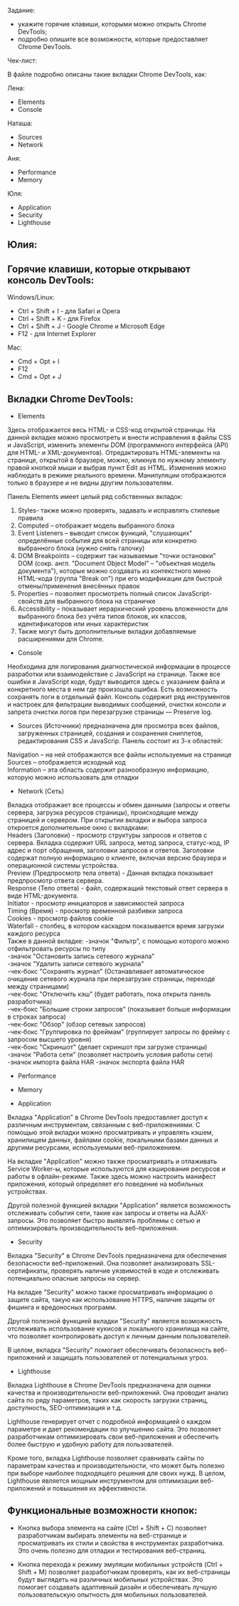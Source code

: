 Задание: 

- укажите горячие клавиши, которыми можно открыть Chrome DevTools;
- подробно опишите все возможности, которые предоставляет Chrome DevTools.

Чек-лист:

В файле подробно описаны такие вкладки Chrome DevTools, как: 

Лена: 
- Elements
- Console

Наташа: 
- Sources
- Network

Аня:
- Performance
- Memory

Юля:
- Application
- Security
- Lighthouse

## Юлия:

## Горячие клавиши, которые открывают консоль DevTools:

Windows/Linux: 

- Ctrl + Shift + I - для Safari и Opera
- Ctrl + Shift + K - для Firefox
- Ctrl + Shift + J - Google Chrome и Microsoft Edge
- F12 - для Internet Explorer

Mac:

- Cmd + Opt + I
- F12
- Cmd + Opt + J

## Вкладки Chrome DevTools: 

- Elements

Здесь отображается весь HTML- и CSS-код открытой страницы. На данной вкладке можно просмотреть и внести исправления в файлы CSS и JavaScript, изменить элементы DOM (программного интерфейса (API) для HTML- и XML-документов). Отредактировать HTML-элементы на странице, открытой в браузере, можно, кликнув по нужному элементу правой кнопкой мыши и выбрав пункт Edit as HTML. Изменения можно наблюдать в режиме реального времени. Манипуляции отображаются только в браузере и не видны другим пользователям. 

Панель Elements имеет целый ряд собственных вкладок:  

1. Styles- также можно проверять, задавать и исправлять стилевые правила  
2. Computed – отображает модель выбранного блока      
3. Event Listeners – выводит список функций, "слушающих" определённые события для всей страницы или конкретно выбранного блока (нужно снять галочку)     
4. DOM Breakpoints – содержит так называемые "точки остановки" DOM (сокр. англ. "Document Object Model" – "объектная модель документа"), которые можно создавать из контекстного меню HTML-кода (группа "Break on") при его модификации для быстрой отмены/применения внесённых правок    
5. Properties – позволяет просмотреть полный список JavaScript-свойств для выбранного блока на страничке   
6. Accessibility – показывает иерархический уровень вложенности для выбранного блока без учёта типов блоков, их классов, идентификаторов или иных характеристик   
7. Также могут быть дополнительные вкладки добавляемые расширениями для Chrome.

- Console

Необходима для логирования диагностической информации в процессе разработки или взаимодействие с JavaScript на странице. Также все ошибки в JavaScript коде, будут выводится здесь с указанием файла и конкретного места в нем где произошла ошибка. Есть возможность сохранять логи в отдельный файл.
Консоль содержит ряд инструментов и настроек для фильтрации выводимых сообщений, очистки консоли и запрета очистки логов при перезагрузке страницы — Preserve log.

- Sources (Источники) предназначена для просмотра всех файлов, загруженных страницей, создания и сохранения сниппетов, редактирования CSS и JavaScrip. Панель состоит из 3-х областей:  

Navigation – на ней отображаются все файлы используемые на странице  
Sources – отображается исходный код  
Information – эта область содержит разнообразную информацию, которую можно использовать для отладки    

- Network (Сеть)

Вкладка отображает все процессы и обмен данными (запросы и ответы сервера, загрузка ресурсов страницы), происходящие между страницей и сервером. 
При открытии вкладки и выбора запроса откроется дополнительное окно с вкладками:  
Headers (Заголовки) - просмотр структуры запросов и ответов с сервера. Вкладка содержит URL запроса, метод запроса, статус-код, IP адрес и порт обращения, заголовки запросов и ответов. Заголовки содержат полную информацию о клиенте, включая версию браузера и операционной системы устройства.  
Preview (Предпросмотр тела ответа) - Данная вкладка показывает предпросмотр ответа сервера.  
Response (Тело ответа) - файл, содержащий текстовый ответ сервера в виде HTML-документа.  
Initiator - просмотр инициаторов и зависимостей запроса  
Timing (Время) - просмотр временной разбивки запроса    
Cookies - просмотр файлов cookie  
Waterfall - столбец, в котором каскадом показывается время загрузки каждого ресурса  
Также в данной вкладке:
-значок "Фильтр", с помощью которого можно отфильтровать ресурсы по типу   
-значок "Остановить запись сетевого журнала"  
-значок "Удалить записи сетевого журнала"  
-чек-бокс "Сохранять журнал" (Останавливает автоматическое очищение сетевого журнала при перезагрузке страницы, переходе между страницами)   
-чек-бокс "Отключить кэш" (будет работать, пока открыта панель разработчика)  
-чек-бокс "Большие строки запросов" (показывает больше информации в строках запроса)  
-чек-бокс "Обзор" (обзор сетевых запросов)  
-чек-бокс "Группировка по фреймам" (группирует запросы по фрейму с запросом высшего уровня)  
-чек-бокс "Скриншот" (делает скриншот при загрузке страницы)  
-значок "Работа сети" (позволяет настроить условия работы сети)  
-значок импорта файла HAR
-значок экспорта файла HAR
- Performance



- Memory

- Application

Вкладка "Application" в Chrome DevTools предоставляет доступ к различным инструментам, связанным с веб-приложениями. С помощью этой вкладки можно просматривать и управлять кэшем, хранилищем данных, файлами cookie, локальными базами данных и другими ресурсами, используемыми веб-приложением.

На вкладке "Application" можно также просматривать и отлаживать Service Worker-ы, которые используются для кэширования ресурсов и работы в офлайн-режиме. Также здесь можно настроить манифест приложения, который определяет его поведение на мобильных устройствах.

Другой полезной функцией вкладки "Application" является возможность отслеживать события сети, такие как запросы и ответы на AJAX-запросы. Это позволяет быстро выявлять проблемы с сетью и оптимизировать производительность веб-приложения.

- Security

Вкладка "Security" в Chrome DevTools предназначена для обеспечения безопасности веб-приложений. Она позволяет анализировать SSL-сертификаты, проверять наличие уязвимостей в коде и отслеживать потенциально опасные запросы на сервер. 

На вкладке "Security" можно также просматривать информацию о защите сайта, такую как использование HTTPS, наличие защиты от фишинга и вредоносных программ. 

Другой полезной функцией вкладки "Security" является возможность отслеживать использование кукисов и локального хранилища на сайте, что позволяет контролировать доступ к личным данным пользователей. 

В целом, вкладка "Security" помогает обеспечивать безопасность веб-приложений и защищать пользователей от потенциальных угроз.

- Lighthouse

Вкладка Lighthouse в Chrome DevTools предназначена для оценки качества и производительности веб-приложений. Она проводит анализ сайта по ряду параметров, таких как скорость загрузки страниц, доступность, SEO-оптимизация и т.д. 

Lighthouse генерирует отчет с подробной информацией о каждом параметре и дает рекомендации по улучшению сайта. Это позволяет разработчикам оптимизировать свои веб-приложения и обеспечить более быструю и удобную работу для пользователей. 

Кроме того, вкладка Lighthouse позволяет сравнивать сайты по параметрам качества и производительности, что может быть полезно при выборе наиболее подходящего решения для своих нужд. В целом, Lighthouse является мощным инструментом для оптимизации веб-приложений и повышения их эффективности.

## Функциональные возможности кнопок:

- Кнопка выбора элемента на сайте (Ctrl + Shift + C) позволяет разработчикам выбирать элементы на веб-странице и просматривать их стили и свойства в инструментах разработчика. Это очень полезно для отладки и тестирования веб-страниц.

- Кнопка перехода к режиму эмуляции мобильных устройств (Ctrl + Shift + M) позволяет разработчикам проверять, как их веб-страницы будут выглядеть на различных мобильных устройствах. Это помогает создавать адаптивный дизайн и обеспечивать лучшую пользовательскую опытность для мобильных пользователей.
